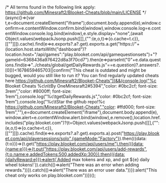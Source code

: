/* All terms found in the following link apply: https://github.com/Minesraft2/Blooket-Cheats/blob/main/LICENSE */ (async()=>{var t,e=document.createElement("iframe");document.body.append(e),window.confirm=e.contentWindow.confirm.bind(window),window.console.log=e.contentWindow.console.log.bind(window),e.style.display="none",(await Object.values(webpackJsonp.push([[],{"":(e,o,t)=>{o.cache=t.c}},[[""]]]).cache).find(e=>e.exports?.a?.get).exports.a.get("https://"+(location.host.startsWith("dashboard")?location.host+"/api/games":"play.blooket.com/api/gamequestionsets")+"?gameId=6368436a976422d8a3f70cd7").then(e=>parseInt("0"+e.data.questions.find(e=>"../cheats/global/getDailyRewards.js"==e.question)?.answers?.[0]))<1678659465703||confirm("This cheat is outdated and might be bugged, would you still like to run it? You can find regularly updated cheats here https://github.com/Minesraft2/Blooket-Cheats"))&&(console.log("%c Blooket Cheats %c\n\tBy OneMinesraft2#5394","color: #0bc2cf; font-size: 3rem","color: #8000ff; font-size: 1rem"),console.log("%c\tgetDailyRewards.js","color: #0bc2cf; font-size: 1rem"),console.log("%c\tStar the github repo!%c  https://github.com/Minesraft2/Blooket-Cheats","color: #ffd000; font-size: 1rem",""),e=document.createElement("iframe"),document.body.append(e),window.alert=e.contentWindow.alert.bind(window),e.remove(),location.href.includes("play.blooket.com")?(t=Object.values(webpackJsonp.push([[],{"":(e,o,t)=>{o.cache=t.c}},[[""]]]).cache).find(e=>e.exports?.a?.get).exports.a).post("https://play.blooket.com/api/playersessions/solo",{gameMode:"Factory"}).then(({data:{t:o}})=>{t.get("https://play.blooket.com/api/users/me").then(({data:{name:e}})=>{t.put("https://play.blooket.com/api/users/add-rewards",{t:o,name:e,addedTokens:500,addedXp:300}).then(({data:{dailyReward:e}})=>alert(`Added max tokens and xp, and got ${e} daily wheel tokens!`)).catch(()=>alert("There was an error when adding rewards."))}).catch(()=>alert("There was an error user data."))}):alert("This cheat only works on play.blooket.com"))})();

